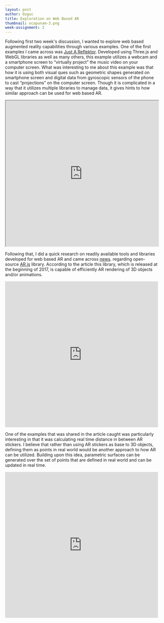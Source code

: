 ```yaml
---
layout: post
author: Ozguc
title: Exploration on Web Based AR
thumbnail: ocapunam-3.png
week-assignment: 3
---
```


Following first two week's discussion, I wanted to explore web based augmented reality capabilities through various examples. One of the first examples I came across was <a href="https://www.justareflektor.com">Just A Reflektor</a>. Developed using Three.js and WebGL libraries as well as many others, this example utilizes a webcam and a smartphone screen to “virtually project” the music video on your computer screen. What was interesting to me about this example was that how it is using both visual ques such as geometric shapes generated on smartphone screen and digital data from gyroscopic sensors of the phone to cast “projections” on the computer screen. Though it is complicated in a way that it utilizes multiple libraries to manage data, it gives hints to how similar approach can be used for web based AR.

<iframe width="100%" height="480" src="https://www.justareflektor.com"></iframe>

Following that, I did a quick research on readily available tools and libraries developed for web based AR and came across <a href="https://augmented.reality.news/news/free-open-source-javascript-solution-for-augmented-reality-comes-life-mobile-0176311/">news</a>. regarding open-source <a href="https://github.com/jeromeetienne/AR.js/blob/master/README.md">AR.js</a> library. According to the article this library, which is released at the beginning of 2017, is capable of efficiently AR rendering of 3D objects and/or animations.

<iframe width="100%" height="480" src="https://www.youtube.com/embed/0MtvjFg7tik?rel=0&amp;showinfo=0" frameborder="0" allowfullscreen></iframe>

One of the examples that was shared in the article caught was particularly interesting in that it was calculating real time distance in between AR stickers. I believe that rather than using AR stickers as base to 3D objects, defining them as points in real world would be another approach to how AR can be utilized. Building upon this idea, parametric surfaces can be generated over the set of points that are defined in real world and can be updated in real time.

<iframe width="100%" height="480" src="https://www.youtube.com/embed/dIEZwmjuaUA?rel=0&amp;showinfo=0" frameborder="0" allowfullscreen></iframe>
